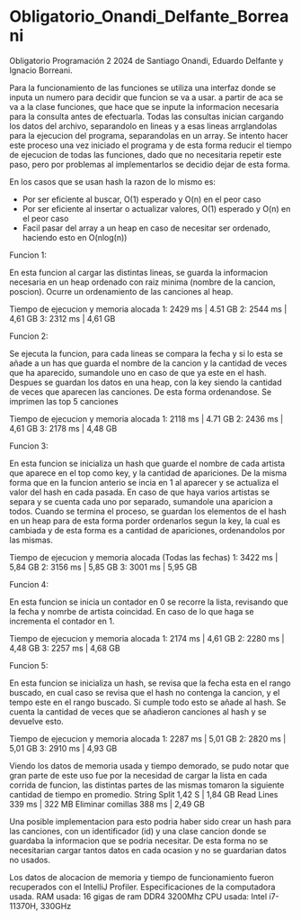 # Obligatorio_Onandi_Delfante_Borreani
Obligatorio Programación 2 2024 de Santiago Onandi, Eduardo Delfante y Ignacio Borreani.

Para la funcionamiento de las funciones se utiliza una interfaz donde se inputa un numero para decidir que funcion se va a usar. a partir de aca se va a la clase funciones, que hace que se inpute la informacion necesaria para la consulta antes de efectuarla. Todas las consultas inician cargando los datos del archivo, separandolo en lineas y a esas lineas arrglandolas para la ejecucion del programa, separandolas en un array. Se intento hacer este proceso una vez iniciado el programa y de esta forma reducir el tiempo de ejecucion de todas las funciones, dado que no necesitaria repetir este paso, pero por problemas al implementarlos se decidio dejar de esta forma.

En los casos que se usan hash la razon de lo mismo es:
- Por ser eficiente al buscar, O(1) esperado y O(n) en el peor caso
- Por ser eficiente al insertar o actualizar valores, O(1) esperado y O(n) en el peor caso
- Facil pasar del array a un heap en caso de necesitar ser ordenado, haciendo esto en O(nlog(n))

Funcion 1:

En esta funcion al cargar las distintas lineas, se guarda la informacion necesaria en un heap ordenado con raiz minima (nombre de la cancion, poscion). Ocurre un ordenamiento de las canciones al heap.

Tiempo de ejecucion y memoria alocada
1: 2429 ms | 4.51 GB
2: 2544 ms | 4,61 GB
3: 2312 ms | 4,61 GB

Funcion 2:

Se ejecuta la funcion, para cada lineas se compara la fecha y si lo esta se añade a un has que guarda el nombre de la cancion y la cantidad de veces que ha aparecido, sumandole uno en caso de que ya este en el hash.
Despues se guardan los datos en una heap, con la key siendo la cantidad de veces que aparecen las canciones. De esta forma ordenandose. Se imprimen las top 5 canciones

Tiempo de ejecucion y memoria alocada
1: 2118 ms | 4.71 GB
2: 2436 ms | 4,61 GB
3: 2178 ms | 4,48 GB

Funcion 3:

En esta funcion se inicializa un hash que guarde el nombre de cada artista que aparece en el top como key, y la cantidad de apariciones. De la misma forma que en la funcion anterio se incia en 1 al aparecer y se actualiza el valor del hash en cada pasada. En caso de que haya varios artistas se separa y se cuenta cada uno por separado, sumandole una aparicion a todos. Cuando se termina el proceso, se guardan los elementos de el hash en un heap para de esta forma porder ordenarlos segun la key, la cual es cambiada y de esta forma es a cantidad de apariciones, ordenandolos por las mismas.

Tiempo de ejecucion y memoria alocada (Todas las fechas)
1: 3422 ms | 5,84 GB
2: 3156 ms | 5,85 GB
3: 3001 ms | 5,95 GB

Funcion 4:

En esta funcion se inicia un contador en 0 se recorre la lista, revisando que la fecha y nomrbe de artista coincidad. En caso de lo que haga se incrementa el contador en 1.

Tiempo de ejecucion y memoria alocada 
1: 2174 ms | 4,61 GB
2: 2280 ms | 4,48 GB
3: 2257 ms | 4,68 GB

Funcion 5:

En esta funcion se inicializa un hash, se revisa que la fecha esta en el rango buscado, en cual caso se revisa que el hash no contenga la cancion, y el tempo este en el rango buscado. Si cumple todo esto se añade al hash. Se cuenta la cantidad de veces que se añadieron canciones al hash y se devuelve esto.
 
Tiempo de ejecucion y memoria alocada
1: 2287 ms | 5,01 GB
2: 2820 ms | 5,01 GB
3: 2910 ms | 4,93 GB

Viendo los datos de memoria usada y tiempo demorado, se pudo notar que gran parte de este uso fue por la necesidad de cargar la lista en cada corrida de funcion, las distintas partes de las mismas tomaron la siguiente cantidad de tiempo en promedio.
String Split      1,42 S | 1,84 GB
Read Lines        339 ms | 322  MB
Eliminar comillas 388 ms | 2,49 GB

Una posible implementacion para esto podria haber sido crear un hash para las canciones, con un identificador (id) y una clase cancion donde se guardaba la informacion que se podria necesitar. De esta forma no se necesitarian cargar tantos datos en cada ocasion y no se guardarian datos no usados.

Los datos de alocacion de memoria y tiempo de funcionamiento fueron recuperados con el IntelliJ Profiler.
Especificaciones de la computadora usada.
RAM usada: 16 gigas de ram DDR4 3200Mhz
CPU usada: Intel i7-11370H, 330GHz
